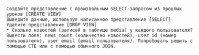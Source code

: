 
    Создайте представление с произвольным SELECT-запросом из прошлых уроков [CREATE VIEW]
    Выведите данные, используя написанное представление [SELECT]
    Удалите представление [DROP VIEW]
    * Сколько новостей (записей в таблице media) у каждого пользователя? Вывести поля: news_count (количество новостей), user_id (номер пользователя), user_email (email пользователя). Попробовать решить с помощью CTE или с помощью обычного JOIN.


